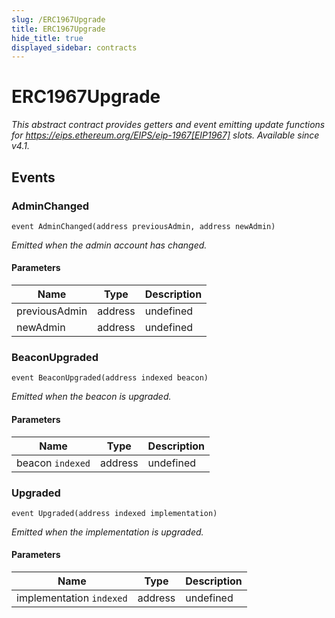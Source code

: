 ```yaml
---
slug: /ERC1967Upgrade
title: ERC1967Upgrade
hide_title: true
displayed_sidebar: contracts
---
```


# ERC1967Upgrade

_This abstract contract provides getters and event emitting update functions for https://eips.ethereum.org/EIPS/eip-1967[EIP1967] slots. *Available since v4.1.*_

## Events

### AdminChanged

```solidity
event AdminChanged(address previousAdmin, address newAdmin)
```

_Emitted when the admin account has changed._

#### Parameters

| Name          | Type    | Description |
| ------------- | ------- | ----------- |
| previousAdmin | address | undefined   |
| newAdmin      | address | undefined   |

### BeaconUpgraded

```solidity
event BeaconUpgraded(address indexed beacon)
```

_Emitted when the beacon is upgraded._

#### Parameters

| Name             | Type    | Description |
| ---------------- | ------- | ----------- |
| beacon `indexed` | address | undefined   |

### Upgraded

```solidity
event Upgraded(address indexed implementation)
```

_Emitted when the implementation is upgraded._

#### Parameters

| Name                     | Type    | Description |
| ------------------------ | ------- | ----------- |
| implementation `indexed` | address | undefined   |
